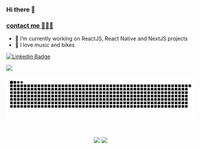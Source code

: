 ### Hi there 👋

### [contact me 👨🏾‍💻](https://weverton.me)

- 🔭  I’m currently working on ReactJS, React Native and NextJS projects
- 🚴  I love music and bikes

[![Linkedin Badge](https://img.shields.io/badge/-linkedin-%230077B5?style=for-the-badge&logo=linkedin&logoColor=white)](https://www.linkedin.com/in/wevertonfr/)

![](https://komarev.com/ghpvc/?username=wevertoum&color=blue&style=flat)


![Snake animation](https://github.com/wevertoum/wevertoum/blob/output/github-contribution-grid-snake.svg)

<br>

<p align="center">
<img height="300"  align="center" src="https://wakatime.com/share/@wevertoum/0374b0b0-670a-4723-ad47-832628c9cab0.svg">
<img height="300"  align="center" src="https://wakatime.com/share/@wevertoum/c66bcf7e-e04b-4262-8c54-1b23e23a5ece.svg">
</p>
